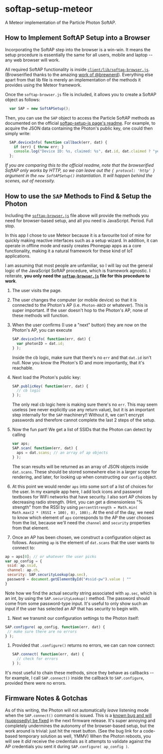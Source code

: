 # softap-setup-meteor
A Meteor implementation of the Particle Photon SoftAP.

##  How to Implement SoftAP Setup into a Browser
Incorporating the SoftAP step into the browser is a win-win.  It means the setup procedure is essentially the same for all users, mobile and laptop -- any web browser will work.

All required SoftAP functionality is inside [`client/lib/softap-browser.js`](https://github.com/msolters/softap-setup-meteor/tree/master/client/lib).  (Browserified thanks to the amazing [work of @brewnerd](https://github.com/spark/softap-setup-js/pull/3)).  Everything else apart from that lib file is merely an implementation of the methods it provides using the Meteor framework.

Once the `softap-browser.js` file is included, it allows you to create a SoftAP object as follows:

```js
  var SAP = new SoftAPSetup(); 
```

Then, you can use the `SAP` object to access the Particle SoftAP methods as documented on the official [softap-setup-js page's readme](https://github.com/spark/softap-setup-js/blob/master/README.md#usage).  For example, to acquire the JSON data containing the Photon's public key, one could then simply write:

```js
  SAP.deviceInfo( function callback(err, dat) {
    if (err) { throw err; }
    console.log("Device ID: %s, claimed: %s", dat.id, dat.claimed ? "yes" : "no");
  };
```

*If you are comparing this to the official readme, note that the browserified SoftAP only works by HTTP, so we can leave out the `{ protocol: 'http' }` argument in the `new SoftAPSetup()` instantiation.  It will happen behind the scenes, out of necessity.*

## How to use the `SAP` Methods to Find & Setup the Photon
Including the [`softap-browser.js`](https://github.com/msolters/softap-setup-meteor/tree/master/client/lib) file above will provide the methods you need for browser-based setup, and all you need is JavaScript.  Period.  Full stop.

In this app I chose to use Meteor because it is a favourite tool of mine for quickly making reactive interfaces such as a setup wizard.  In addition, it can operate in offline mode and easily creates Phonegap apps as a core functionality, making it a natural framework for these kind of IoT applications.

I am assuming that most people are unfamiliar, so I will lay out the general logic of the JavaScript SoftAP procedure, which is framework agnostic.  I reiterate, **you only need the [`softap-browser.js`](https://github.com/msolters/softap-setup-meteor/tree/master/client/lib) file for this procedure to work**.

1.  The user visits the page.
1.  The user changes the computer (or mobile device) so that it is connected to the Photon's AP (i.e. `Photon-ABCD` or whatever).  This is super important.  If the user doesn't hop to the Photon's AP, none of these methods will function.
1.  When the user confirms (I use a "next" button) they are now on the Photon's AP, you can execute

    ```js
    SAP.deviceInfo( function(err, dat) {
      var photonID = dat.id;
    } );
    ```
    
    Inside the cb logic, make sure that there's no `err` and that `dat.id` isn't null.  Now you know the Photon's ID and more importantly, that it's reachable.
1.  Next load the Photon's public key:

    ```js
    SAP.publicKey( function(err, dat) {
      // cb logic
    } );
    ```
    
    The only real cb logic here is making sure there's no `err`.  This may seem useless (we never explicitly use any return value), but it is an important step internally for the `SAP` machinery!!  Without it, we can't encrypt passwords and therefore cannot complete the last 2 steps of the setup.
1.  Now the fun part!  We get a list of SSIDs that the Photon can detect by calling

    ```js
    var aps;
    SAP.scan( function(err, dat) {
      aps = dat.scans; // an array of ap objects
    } );
    ```
    
    The scan results will be returned as an array of JSON objects inside `dat.scans`.  These should be stored somewhere else in a larger scope for rendering, and later, for looking up when constructing our `config` object.
1.  At this point we would render `aps` into some sort of a list of choices for the user.  In my example app here, I add lock icons and password textboxes for WiFi networks that have security.  I also sort AP choices by decreasing radio strength.  (Hint, you can get a dimensionless "% strength" from the RSSI by using `percentStrength = Math.min( Math.max(2 * (RSSI + 100), 0), 100);`.  At the end of the day, we need to know which element of `aps` corresponds to the AP the user chooses from the list, because we'll need the `channel` and `security` properties from that element.
1.  Once an AP has been chosen, we construct a configuration object as follows.  Assuming `ap` is the element of `dat.scans` that the user wants to connect to:

   ```js
   ap = aps[0]; // or whatever the user picks
   var ap_config = {
    ssid: ap.ssid,
    channel: ap.ch,
    security: SAP.securityLookup(ap.sec),
    password = document.getElementById("#ssid-pw").value | ""
   }
   ```
   
  Note how we find the actual security string associated with `ap.sec`, which is an int, by using the `SAP.securityLookup()` method.  The password should come from some password-type input.  It's useful to only show such an input if the user has selected an AP that has security to begin with.
1.  Next we transmit our configuration settings to the Photon itself:

   ```js
   SAP.configure( ap_config, function(err, dat) {
    // make sure there are no errors
   } );
   ```
   
1.  Provided that `.configure()` returns no errors, we can can now connect:
    ```js
    SAP.connect( function(err, dat) {
      // check for errors
    } );
    ```

It's most useful to chain these methods, since they behave as callbacks -- for example, I call `SAP.connect()` inside the callback to `SAP.configure`, provided there were no errors.

## Firmware Notes & Gotchas
As of this writing, the Photon will not automatically *leave* listening mode when the `SAP.connect()` command is issued.  This is a [known bug and will (supposedly) be fixed](https://github.com/spark/firmware/issues/558) in the next firmware release.  It's super annoying and completely undermines the autonomy of the browser-based setup, but the work around is trivial: just hit the reset button.  (See the bug link for a code-based temporary solution as well, YMMV)  When the Photon reboots, you will see it *did* receive the credentials as it attempts to validate against the AP credentials you sent it during `SAP.configure( ap_config )`.

